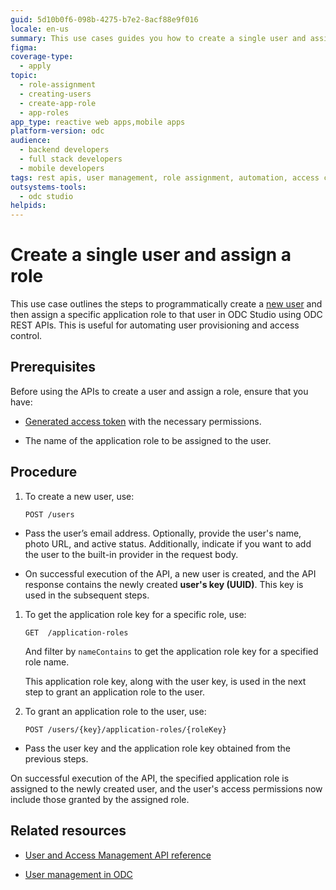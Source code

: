 ```yaml
---
guid: 5d10b0f6-098b-4275-b7e2-8acf88e9f016
locale: en-us
summary: This use cases guides you how to create a single user and assign a role to it using ODC User and Access management REST APIs.
figma:
coverage-type:
  - apply
topic:
  - role-assignment
  - creating-users
  - create-app-role
  - app-roles
app_type: reactive web apps,mobile apps
platform-version: odc
audience:
  - backend developers
  - full stack developers
  - mobile developers
tags: rest apis, user management, role assignment, automation, access control
outsystems-tools:
  - odc studio
helpids:
---
```

# Create a single user and assign a role 

This use case outlines the steps to programmatically create a [new user](../../../../user-management/intro.md) and then assign a specific application role to that user in ODC Studio using ODC REST APIs. This is useful for automating user provisioning and access control.

## Prerequisites

Before using the APIs to create a user and assign a role, ensure that you have:

* [Generated access token](../authentication/get-access-token.md) with the necessary permissions.  

* The name of the application role to be assigned to the user.

## Procedure

1. To create a new user, use:

   `POST /users`

* Pass the user’s email address. Optionally, provide the user's name, photo URL, and active status. Additionally, indicate if you want to add the user to the built-in provider in the request body.  

* On successful execution of the API, a new user is created, and the API response contains the newly created **user's key (UUID)**. This key is used in the subsequent steps.  

1. To get the application role key for a specific role, use:

   `GET  /application-roles`

   And filter by `nameContains` to get the application role key for a specified role name.

   This application role key, along with the user key, is used in the next step to grant an application role to the user.

1. To grant an application role to the user, use:  

   `POST /users/{key}/application-roles/{roleKey}`   

* Pass the user key and the application role key obtained from the previous steps.   

On successful execution of the API,  the specified application role is assigned to the newly created user, and the user's access permissions now include those granted by the assigned role.

## Related resources

* [User and Access Management API reference](../../identity-v1.md)

* [User management in ODC](../../../../user-management/intro.md)

